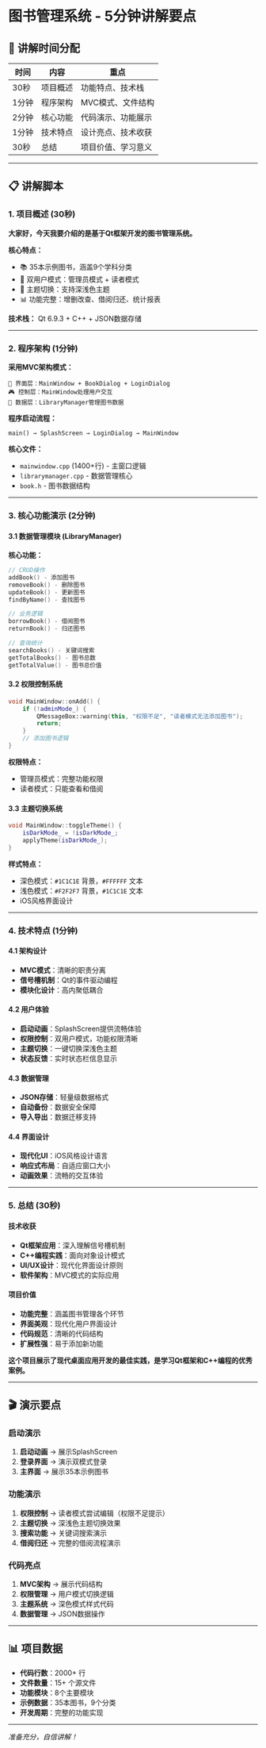 # 图书管理系统 - 5分钟讲解要点

## 🎯 讲解时间分配

| 时间 | 内容 | 重点 |
|------|------|------|
| 30秒 | 项目概述 | 功能特点、技术栈 |
| 1分钟 | 程序架构 | MVC模式、文件结构 |
| 2分钟 | 核心功能 | 代码演示、功能展示 |
| 1分钟 | 技术特点 | 设计亮点、技术收获 |
| 30秒 | 总结 | 项目价值、学习意义 |

---

## 📋 讲解脚本

### 1. 项目概述 (30秒)

**大家好，今天我要介绍的是基于Qt框架开发的图书管理系统。**

**核心特点：**
- 📚 35本示例图书，涵盖9个学科分类
- 👥 双用户模式：管理员模式 + 读者模式  
- 🎨 主题切换：支持深浅色主题
- 📊 功能完整：增删改查、借阅归还、统计报表

**技术栈：** Qt 6.9.3 + C++ + JSON数据存储

---

### 2. 程序架构 (1分钟)

**采用MVC架构模式：**

```
📱 界面层：MainWindow + BookDialog + LoginDialog
🎮 控制层：MainWindow处理用户交互
💾 数据层：LibraryManager管理图书数据
```

**程序启动流程：**
```
main() → SplashScreen → LoginDialog → MainWindow
```

**核心文件：**
- `mainwindow.cpp` (1400+行) - 主窗口逻辑
- `librarymanager.cpp` - 数据管理核心
- `book.h` - 图书数据结构

---

### 3. 核心功能演示 (2分钟)

#### 3.1 数据管理模块 (LibraryManager)

**核心功能：**
```cpp
// CRUD操作
addBook() - 添加图书
removeBook() - 删除图书  
updateBook() - 更新图书
findByName() - 查找图书

// 业务逻辑
borrowBook() - 借阅图书
returnBook() - 归还图书

// 查询统计
searchBooks() - 关键词搜索
getTotalBooks() - 图书总数
getTotalValue() - 图书总价值
```

#### 3.2 权限控制系统

```cpp
void MainWindow::onAdd() {
    if (!adminMode_) {
        QMessageBox::warning(this, "权限不足", "读者模式无法添加图书");
        return;
    }
    // 添加图书逻辑
}
```

**权限特点：**
- 管理员模式：完整功能权限
- 读者模式：只能查看和借阅

#### 3.3 主题切换系统

```cpp
void MainWindow::toggleTheme() {
    isDarkMode_ = !isDarkMode_;
    applyTheme(isDarkMode_);
}
```

**样式特点：**
- 深色模式：`#1C1C1E` 背景，`#FFFFFF` 文本
- 浅色模式：`#F2F2F7` 背景，`#1C1C1E` 文本
- iOS风格界面设计

---

### 4. 技术特点 (1分钟)

#### 4.1 架构设计
- **MVC模式**：清晰的职责分离
- **信号槽机制**：Qt的事件驱动编程
- **模块化设计**：高内聚低耦合

#### 4.2 用户体验
- **启动动画**：SplashScreen提供流畅体验
- **权限控制**：双用户模式，功能权限清晰
- **主题切换**：一键切换深浅色主题
- **状态反馈**：实时状态栏信息显示

#### 4.3 数据管理
- **JSON存储**：轻量级数据格式
- **自动备份**：数据安全保障
- **导入导出**：数据迁移支持

#### 4.4 界面设计
- **现代化UI**：iOS风格设计语言
- **响应式布局**：自适应窗口大小
- **动画效果**：流畅的交互体验

---

### 5. 总结 (30秒)

#### 技术收获
- **Qt框架应用**：深入理解信号槽机制
- **C++编程实践**：面向对象设计模式
- **UI/UX设计**：现代化界面设计原则
- **软件架构**：MVC模式的实际应用

#### 项目价值
- **功能完整**：涵盖图书管理各个环节
- **界面美观**：现代化用户界面设计
- **代码规范**：清晰的代码结构
- **扩展性强**：易于添加新功能

**这个项目展示了现代桌面应用开发的最佳实践，是学习Qt框架和C++编程的优秀案例。**

---

## 🎬 演示要点

### 启动演示
1. **启动动画** → 展示SplashScreen
2. **登录界面** → 演示双模式登录
3. **主界面** → 展示35本示例图书

### 功能演示
1. **权限控制** → 读者模式尝试编辑（权限不足提示）
2. **主题切换** → 深浅色主题切换效果
3. **搜索功能** → 关键词搜索演示
4. **借阅归还** → 完整的借阅流程演示

### 代码亮点
1. **MVC架构** → 展示代码结构
2. **权限管理** → 用户模式切换逻辑
3. **主题系统** → 深色模式样式代码
4. **数据管理** → JSON数据操作

---

## 📊 项目数据

- **代码行数**：2000+ 行
- **文件数量**：15+ 个源文件
- **功能模块**：8个主要模块
- **示例数据**：35本图书，9个分类
- **开发周期**：完整的功能实现

---

*准备充分，自信讲解！*
